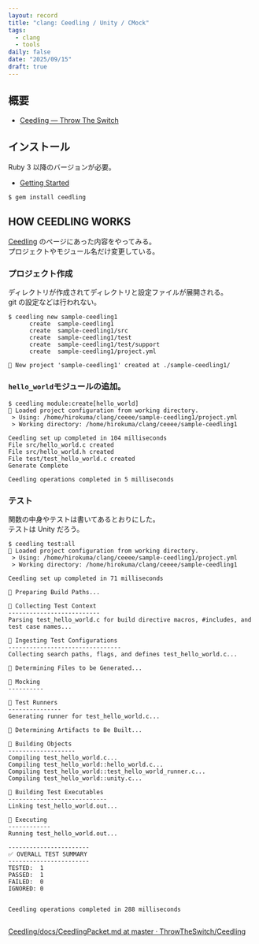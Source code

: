 ```yaml
---
layout: record
title: "clang: Ceedling / Unity / CMock"
tags:
  - clang
  - tools
daily: false
date: "2025/09/15"
draft: true
---
```


## 概要

* [Ceedling — Throw The Switch](https://www.throwtheswitch.org/ceedling)

## インストール

Ruby 3 以降のバージョンが必要。  

* [Getting Started](https://github.com/ThrowTheSwitch/Ceedling/blob/c50ff9dd9a73301f4c930cc37f39123f8aaa2cb8/README.md#-getting-started)

```shell
$ gem install ceedling
```

## HOW CEEDLING WORKS

[Ceedling](https://www.throwtheswitch.org/ceedling) のページにあった内容をやってみる。  
プロジェクトやモジュール名だけ変更している。

### プロジェクト作成

ディレクトリが作成されてディレクトリと設定ファイルが展開される。  
git の設定などは行われない。

```shell
$ ceedling new sample-ceedling1
      create  sample-ceedling1
      create  sample-ceedling1/src
      create  sample-ceedling1/test
      create  sample-ceedling1/test/support
      create  sample-ceedling1/project.yml

🌱 New project 'sample-ceedling1' created at ./sample-ceedling1/
```

### `hello_world`モジュールの追加。

```shell
$ ceedling module:create[hello_world]
🚧 Loaded project configuration from working directory.
 > Using: /home/hirokuma/clang/ceeee/sample-ceedling1/project.yml
 > Working directory: /home/hirokuma/clang/ceeee/sample-ceedling1

Ceedling set up completed in 104 milliseconds
File src/hello_world.c created
File src/hello_world.h created
File test/test_hello_world.c created
Generate Complete

Ceedling operations completed in 5 milliseconds
```

### テスト

関数の中身やテストは書いてあるとおりにした。  
テストは Unity だろう。

```shell
$ ceedling test:all
🚧 Loaded project configuration from working directory.
 > Using: /home/hirokuma/clang/ceeee/sample-ceedling1/project.yml
 > Working directory: /home/hirokuma/clang/ceeee/sample-ceedling1

Ceedling set up completed in 71 milliseconds

👟 Preparing Build Paths...

👟 Collecting Test Context
--------------------------
Parsing test_hello_world.c for build directive macros, #includes, and test case names...

👟 Ingesting Test Configurations
--------------------------------
Collecting search paths, flags, and defines test_hello_world.c...

👟 Determining Files to be Generated...

👟 Mocking
----------

👟 Test Runners
---------------
Generating runner for test_hello_world.c...

👟 Determining Artifacts to Be Built...

👟 Building Objects
-------------------
Compiling test_hello_world.c...
Compiling test_hello_world::hello_world.c...
Compiling test_hello_world::test_hello_world_runner.c...
Compiling test_hello_world::unity.c...

👟 Building Test Executables
----------------------------
Linking test_hello_world.out...

👟 Executing
------------
Running test_hello_world.out...

-----------------------
✅ OVERALL TEST SUMMARY
-----------------------
TESTED:  1
PASSED:  1
FAILED:  0
IGNORED: 0


Ceedling operations completed in 288 milliseconds
```

## 

[Ceedling/docs/CeedlingPacket.md at master · ThrowTheSwitch/Ceedling](https://github.com/ThrowTheSwitch/Ceedling/blob/c50ff9dd9a73301f4c930cc37f39123f8aaa2cb8/docs/CeedlingPacket.md)
